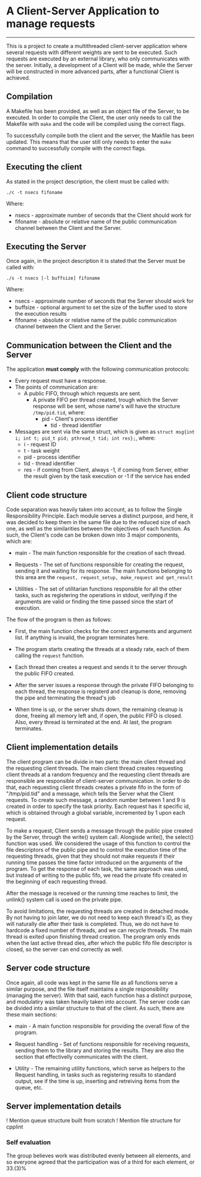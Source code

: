 # A Client-Server Application to manage requests

---

This is a project to create a multithreaded client-server application where several requests with different weights are sent to be executed. Such requests are executed by an external library, who only communicates with the server. Initially, a development of a Client will be made, while the Server will be constructed in more advanced parts, after a functional Client is achieved.

## Compilation

A Makefile has been provided, as well as an object file of the Server, to be executed. In order to compile the Client, the user only needs to call the Makefile with ```make``` and the code will be compiled using the correct flags.

To successfully compile both the client and the server, the Makfile has been updated. This means that the user still only needs to enter the ```make``` command
to successfully compile with the correct flags.

## Executing the client

As stated in the project description, the client must be called with:

```./c -t nsecs fifoname```

Where:

- nsecs - approximate number of seconds that the Client should work for
- fifoname - absolute or relative name of the public communication channel between the Client and the Server.

## Executing the Server

Once again, in the project description it is stated that the Server must be called with:

```./s -t nsecs [-l buffsize] fifoname```

Where:

- nsecs - approximate number of seconds that the Server should work for
- buffsize - optional argument to set the size of the buffer used to store the execution results
- fifoname - absolute or relative name of the public communication channel between the Client and the Server.

## Communication between the Client and the Server

The application **must comply** with the following communication protocols:

- Every request must have a response.
- The points of communication are:
  - A public FIFO, through which requests are sent.
    - A private FIFO per thread created, trough which the Server response will be sent, whose name's will have the structure ```/tmp/pid.tid```, where:
      - pid - Client's process identifier
        - tid - thread identifier
- Messages are sent via the same struct, which is given as ```struct msg{int i; int t; pid_t pid; pthread_t tid; int res};```, where:
  - i - request ID
  - t - task weight
  - pid - process identifier
  - tid - thread identifier
  - res - if coming from Client, always -1, if coming from Server, either the result given by the task execution or -1 if the service has ended

## Client code structure

Code separation was heavily taken into account, as to follow the Single Responsibility Principle. Each module serves a distinct purpose, and here, it was decided
to keep them in the same file due to the reduced size of each one, as well as the similarities between the objectives of each function. As such, the Client's
code can be broken down into 3 major components, which are:

- main - The main function responsible for the creation of each thread.

- Requests - The set of functions responsible for creating the request, sending it and waiting for its response. The main functions belonging to this area are the ```request, request_setup, make_request and get_result```

- Utilities - The set of utilitarian functions responsible for all the other tasks, such as registering the operations in stdout, verifying if the arguments are valid or finding the time passed since the start of execution.

The flow of the program is then as follows:

- First, the main function checks for the correct arguments and argument list. If anything is invalid, the program terminates here.

- The program starts creating the threads at a steady rate, each of them calling the ```request``` function.

- Each thread then creates a request and sends it to the server through the public FIFO created.

- After the server issues a response through the private FIFO belonging to each thread, the response is registerd and cleanup is done, removing the pipe and terminating the thread's job

- When time is up, or the server shuts down, the remaining cleanup is done, freeing all memory left and, if open, the public FIFO is closed. Also, every thread is terminated at the end. At last, the program terminates.

## Client implementation details

The client program can be divide in two parts: the main client thread and the requesting client threads. The main client thread creates requesting client threads at a random frequency and the requesting client threads are responsible are responsible of client-server communication. In order to do that, each requesting client threads creates a private fifo in the form of "/tmp/pid.tid" and a message, which tells the Server what the Client requests. To create such message, a random number between 1 and 9 is created in order to specify the task priority. Each request has it specific id, which is obtained through a global variable, incremented by 1 upon each request.

To make a request, Client sends a message through the public pipe created by the Server, through the write() system call. Alongisde write(), the select() function was used. We considered the usage of this function to control the file descriptors of the public pipe and to control the execution time of the requesting threads, given that they should not make requests if their running time passes the time factor introduced on the arguments of the program. To get the response of each task, the same approach was used, but instead of writing to the public fifo, we read the private fifo created in the beginning of each requesting thread.

After the message is received or the running time reaches to limit, the unlink() system call is used on the private pipe.

To avoid limitations, the requesting threads are created in detached mode. By not having to join later, we do not need to keep each thread's ID, as they will naturally die after their task is completed. Thus, we do not have to hardcode a fixed number of threads, and we can recycle threads.
The main thread is exited upon finishing thread creation. The program only ends when the last active thread dies, after which the public fifo file descriptor is closed, so the server can end correctly as well.

## Server code structure

Once again, all code was kept in the same file as all functions serve a similar purpose, and the file itself maintains a single responsibility (managing the
server). With that said, each function has a distinct purpose, and modulatiry was taken heavily taken into account. The server code can be divided into a similar
structure to that of the client. As such, there are these main sections:

- main - A main function responsible for providing the overall flow of the program.

- Request handling - Set of functions responsible for receiving requests, sending them to the library and storing the results. They are also the section that
effectivelly communicates with the client.

- Utility - The remaining utility functions, which serve as helpers to the Request handling, in tasks such as registering results to standard output, see if the
time is up, inserting and retreiving items from the queue, etc.

## Server implementation details

! Mention queue structure built from scratch
! Mention file structure for cpplint

### Self evaluation

The group believes work was distributed evenly between all elements, and so everyone agreed that the participation was of a third for each element, or 33.(3)%
